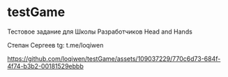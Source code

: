 # testGame
Тестовое задание для Школы Разработчиков Head and Hands

Степан Сергеев 
tg: t.me/loqiwen




https://github.com/loqiwen/testGame/assets/109037229/770c6d73-684f-4f74-b3b2-00181529ebbb

